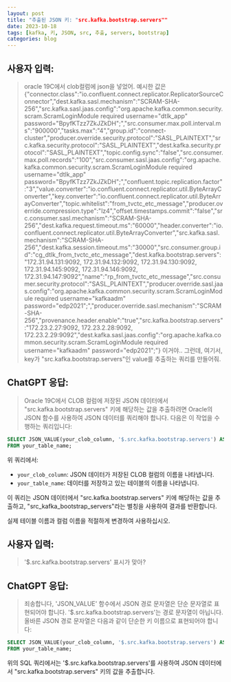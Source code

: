 ```yaml
---
layout: post
title: "추출된 JSON 키: "src.kafka.bootstrap.servers""
date: 2023-10-18
tags: [kafka, 키, JSON, src, 추출, servers, bootstrap]
categories: blog
---
```


## 사용자 입력:
> oracle 19C에서 clob컬럼에 json을 넣었어. 예시한 값은 {"connector.class":"io.confluent.connect.replicator.ReplicatorSourceConnector","dest.kafka.sasl.mechanism":"SCRAM-SHA-256","src.kafka.sasl.jaas.config":"org.apache.kafka.common.security.scram.ScramLoginModule required username=\"dtlk_app\" password=\"BpyfKTzz7ZkJZkDH\";","src.consumer.max.poll.interval.ms":"900000","tasks.max":"4","group.id":"connect-cluster","producer.override.security.protocol":"SASL_PLAINTEXT","src.kafka.security.protocol":"SASL_PLAINTEXT","dest.kafka.security.protocol":"SASL_PLAINTEXT","topic.config.sync":"false","src.consumer.max.poll.records":"100","src.consumer.sasl.jaas.config":"org.apache.kafka.common.security.scram.ScramLoginModule required username=\"dtlk_app\" password=\"BpyfKTzz7ZkJZkDH\";","confluent.topic.replication.factor":"3","value.converter":"io.confluent.connect.replicator.util.ByteArrayConverter","key.converter":"io.confluent.connect.replicator.util.ByteArrayConverter","topic.whitelist":"from_tvctc_etc_message","producer.override.compression.type":"lz4","offset.timestamps.commit":"false","src.consumer.sasl.mechanism":"SCRAM-SHA-256","dest.kafka.request.timeout.ms":"60000","header.converter":"io.confluent.connect.replicator.util.ByteArrayConverter","src.kafka.sasl.mechanism":"SCRAM-SHA-256","dest.kafka.session.timeout.ms":"30000","src.consumer.group.id":"cg_dtlk_from_tvctc_etc_message","dest.kafka.bootstrap.servers":"172.31.94.131:9092, 172.31.94.132:9092, 172.31.94.130:9092, 172.31.94.145:9092, 172.31.94.146:9092, 172.31.94.147:9092","name":"rp_from_tvctc_etc_message","src.consumer.security.protocol":"SASL_PLAINTEXT","producer.override.sasl.jaas.config":"org.apache.kafka.common.security.scram.ScramLoginModule required username=\"kafkaadm\" password=\"edp2021\";","producer.override.sasl.mechanism":"SCRAM-SHA-256","provenance.header.enable":"true","src.kafka.bootstrap.servers":"172.23.2.27:9092, 172.23.2.28:9092, 172.23.2.29:9092","dest.kafka.sasl.jaas.config":"org.apache.kafka.common.security.scram.ScramLoginModule required username=\"kafkaadm\" password=\"edp2021\";"} 이거야.. 그런데, 여기서, key가 "src.kafka.bootstrap.servers"인 value를 추출하는 쿼리를 만들어줘.

## ChatGPT 응답:
> Oracle 19C에서 CLOB 컬럼에 저장된 JSON 데이터에서 "src.kafka.bootstrap.servers" 키에 해당하는 값을 추출하려면 Oracle의 JSON 함수를 사용하여 JSON 데이터를 쿼리해야 합니다. 다음은 이 작업을 수행하는 쿼리입니다:

```sql
SELECT JSON_VALUE(your_clob_column, '$.src.kafka.bootstrap.servers') AS src_kafka_bootstrap_servers
FROM your_table_name;
```

위 쿼리에서:

- `your_clob_column`: JSON 데이터가 저장된 CLOB 컬럼의 이름을 나타냅니다.
- `your_table_name`: 데이터를 저장하고 있는 테이블의 이름을 나타냅니다.

이 쿼리는 JSON 데이터에서 "src.kafka.bootstrap.servers" 키에 해당하는 값을 추출하고, "src_kafka_bootstrap_servers"라는 별칭을 사용하여 결과를 반환합니다.

실제 테이블 이름과 컬럼 이름을 적절하게 변경하여 사용하십시오.

## 사용자 입력:
> '$.src.kafka.bootstrap.servers' 표시가 맞아?

## ChatGPT 응답:
> 죄송합니다, 'JSON_VALUE' 함수에서 JSON 경로 문자열은 단순 문자열로 표현되어야 합니다. '$.src.kafka.bootstrap.servers'는 경로 문자열이 아닙니다. 올바른 JSON 경로 문자열은 다음과 같이 단순한 키 이름으로 표현되어야 합니다:

```sql
SELECT JSON_VALUE(your_clob_column, '$.src.kafka.bootstrap.servers') AS src_kafka_bootstrap_servers
FROM your_table_name;
```

위의 SQL 쿼리에서는 '$.src.kafka.bootstrap.servers'를 사용하여 JSON 데이터에서 "src.kafka.bootstrap.servers" 키의 값을 추출합니다.

